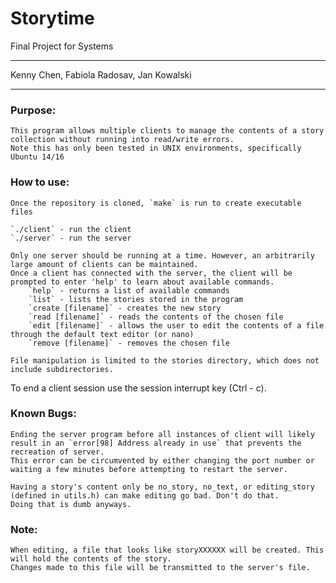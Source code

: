 # Storytime
Final Project for Systems

***

Kenny Chen, Fabiola Radosav, Jan Kowalski

***

### Purpose:
	This program allows multiple clients to manage the contents of a story collection without running into read/write errors.
	Note this has only been tested in UNIX environments, specifically Ubuntu 14/16


### How to use:
	Once the repository is cloned, `make` is run to create executable files

	`./client` - run the client
	`./server` - run the server

	Only one server should be running at a time. However, an arbitrarily large amount of clients can be maintained.
	Once a client has connected with the server, the client will be prompted to enter 'help' to learn about available commands.
		`help` - returns a list of available commands
		`list` - lists the stories stored in the program
		`create [filename]` - creates the new story
		`read [filename]` - reads the contents of the chosen file
		`edit [filename]` - allows the user to edit the contents of a file through the default text editor (or nano)
		`remove [filename]` - removes the chosen file

	File manipulation is limited to the stories directory, which does not include subdirectories.

  To end a client session use the session interrupt key (Ctrl - c).


### Known Bugs:
	Ending the server program before all instances of client will likely result in an `error[98] Address already in use` that prevents the recreation of server.
	This error can be circumvented by either changing the port number or waiting a few minutes before attempting to restart the server.
	
	Having a story's content only be no_story, no_text, or editing_story (defined in utils.h) can make editing go bad. Don't do that.
	Doing that is dumb anyways.
	
### Note:
	When editing, a file that looks like storyXXXXXX will be created. This will hold the contents of the story.
	Changes made to this file will be transmitted to the server's file.
